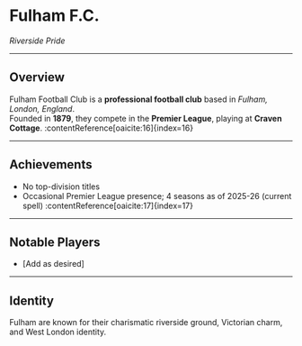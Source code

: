 # Fulham F.C.

*Riverside Pride*

---

## Overview
Fulham Football Club is a **professional football club** based in *Fulham, London, England*.  
Founded in **1879**, they compete in the **Premier League**, playing at **Craven Cottage**. :contentReference[oaicite:16]{index=16}

---

## Achievements
- No top-division titles  
- Occasional Premier League presence; 4 seasons as of 2025-26 (current spell) :contentReference[oaicite:17]{index=17}

---

## Notable Players
- [Add as desired]

---

## Identity
Fulham are known for their charismatic riverside ground, Victorian charm, and West London identity.